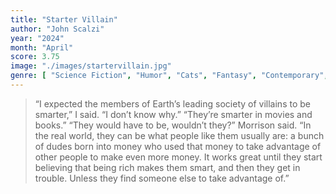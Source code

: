 ```yaml
---
title: "Starter Villain"
author: "John Scalzi"
year: "2024"
month: "April"
score: 3.75
image: "./images/startervillain.jpg"
genre: [ "Science Fiction", "Humor", "Cats", "Fantasy", "Contemporary", "Sci-Fi", "Comedy" ]
---
```


> “I expected the members of Earth’s leading society of villains to be smarter,” I said.
>“I don’t know why.”
>“They’re smarter in movies and books.”
> “They would have to be, wouldn’t they?” Morrison said. “In the real world, they can be what people like them usually are: a bunch of dudes born into money who used that money to take advantage of other people to make even more money. It works great until they start believing that being rich makes them smart, and then they get in trouble. Unless they find someone else to take advantage of.” 
